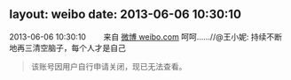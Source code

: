 layout: weibo
date: 2013-06-06 10:30:10
---
<meta name="referrer" content="no-referrer" />

2013-06-06 10:30:10  &nbsp;&nbsp;&nbsp;&nbsp;&nbsp;&nbsp; 来自 <a href="http://weibo.com/" rel="nofollow">微博 weibo.com</a>
呵呵……//@王小妮: 持续不断地再三清空脑子，每个人才是自己
>  该账号因用户自行申请关闭，现已无法查看。

